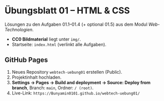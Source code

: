 # Übungsblatt 01 – HTML & CSS 
Lösungen zu den Aufgaben 01.1–01.4 (+ optional 01.5) aus dem Modul *Web-Technologien*.

- **CC0 Bildmaterial** liegt unter `img/`.
- Startseite: `index.html` (verlinkt alle Aufgaben).

## GitHub Pages
1. Neues Repository `webtech-uebung01` erstellen (Public).
2. Projektinhalt hochladen.
3. **Settings → Pages → Build and deployment → Source: Deploy from branch**, Branch: `main`, Ordner: `/ (root)`.
4. Live-Link: `https://Bunyamin0101.github.io/webtech-uebung01/`
